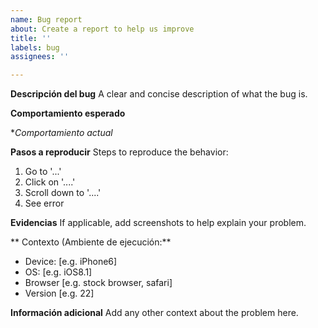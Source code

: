 ```yaml
---
name: Bug report
about: Create a report to help us improve
title: ''
labels: bug
assignees: ''

---
```


**Descripción del bug**
A clear and concise description of what the bug is.

**Comportamiento esperado**

**Comportamiento actual*

**Pasos a reproducir**
Steps to reproduce the behavior:
1. Go to '...'
2. Click on '....'
3. Scroll down to '....'
4. See error

**Evidencias**
If applicable, add screenshots to help explain your problem.

** Contexto (Ambiente de ejecución:**
 - Device: [e.g. iPhone6]
 - OS: [e.g. iOS8.1]
 - Browser [e.g. stock browser, safari]
 - Version [e.g. 22]

**Información adicional**
Add any other context about the problem here.

